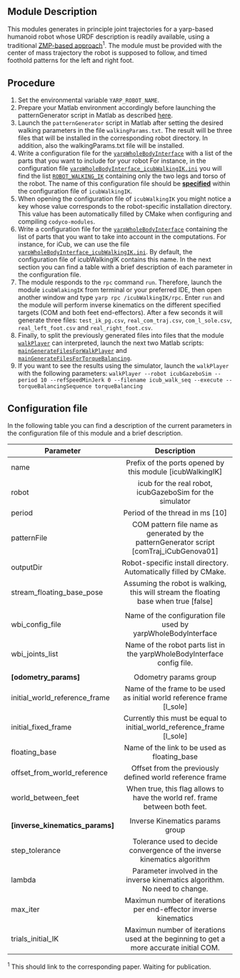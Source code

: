 ## Module Description

This modules generates in principle joint trajectories for a yarp-based humanoid robot whose URDF description is readily available, using a traditional [ZMP-based approach]()<sup>1</sup>. The module must be provided with the center of mass trajectory the robot is supposed to follow, and timed foothold patterns for the left and right foot.

## Procedure
1. Set the environmental variable `YARP_ROBOT_NAME`.
2. Prepare your Matlab environment accordingly before launching the patternGenerator script in Matlab as described [here]().
3. Launch the `patternGenerator` script in Matlab after setting the desired walking parameters in the file `walkingParams.txt`. The result will be three files that will be installed in the corresponding robot directory. In addition, also the walkingParams.txt file will be installed.
4. Write a configuration file for the [`yarpWholeBodyInterface`](https://github.com/robotology/yarp-wholebodyinterface) with a list of the parts that you want to include for your robot For instance, in the configuration file [`yarpWholeBodyInterface_icubWalkingIK.ini`](https://github.com/robotology/yarp-wholebodyinterface/blob/master/app/robots/icubGazeboSim/yarpWholeBodyInterface_icubWalkingIK.ini) you will find the list [`ROBOT_WALKING_IK`](https://github.com/robotology/yarp-wholebodyinterface/blob/master/app/robots/icubGazeboSim/yarpWholeBodyInterface_icubWalkingIK.ini#L86) containing only the two legs and torso of the robot. The name of this configuration file should be [**specified**](https://github.com/robotology/codyco-modules/blob/newModule/icubWalkingIK/src/modules/icubWalkingIK/app/robots/icubGazeboSim/iCubWalkingIKModule.ini.in#L9) within the configuration file of `icubWalkingIK`. 
5. When opening the configuration file of `icubWalkingIK` you might notice a key whose value corresponds to the robot-specific installation directory. This value has been automatically filled by CMake when configuring and compiling `codyco-modules`. 
6. Write a configuration file for the [`yarpWholeBodyInterface`](https://github.com/robotology/yarp-wholebodyinterface) containing the list of parts that you want to take into account in the computations. For instance, for iCub, we can use the file [`yarpWholeBodyInterface_icubWalkingIK.ini`](https://github.com/robotology/codyco-modules/blob/newModule/icubWalkingIK/src/modules/icubWalkingIK/app/robots/icubGazeboSim/iCubWalkingIKModule.ini.in). By default, the configuration file of icubWalkingIK contains this name. In the next section you can find a table with a brief description of each parameter in the configuration file. 
7. The module responds to the `rpc` command `run`. Therefore, launch the module `icubWlakingIK` from terminal or your preferred IDE, then open another window and type `yarp rpc /icubWalkingIK/rpc`. Enter `run` and the module will perform inverse kinematics on the different specified targets (COM and both feet end-effectors). After a few seconds it will generate three files: `test_ik_pg.csv`, `real_com_traj.csv`, `com_l_sole.csv`, `real_left_foot.csv` and `real_right_foot.csv`. 
8. Finally, to split the previously generated files into files that the module [`walkPlayer`](https://github.com/robotology/codyco-modules/tree/master/src/modules/walkPlayer) can interpreted, launch the next two Matlab scripts: [`mainGenerateFilesForWalkPlayer`]() and [`mainGenerateFilesForTorqueBalancing`]().
9. If you want to see the results using the simulator, launch the `walkPlayer` with the following parameters:
`walkPlayer --robot icubGazeboSim --period 10 --refSpeedMinJerk 0 --filename icub_walk_seq --execute --torqueBalancingSequence torqueBalancing`

## Configuration file 
In the following table you can find a description of the current parameters in the configuration file of this module and a brief description.

| Parameter                      | Description                                                                             |
| -------------------------------|:---------------------------------------------------------------------------------------:|
|name                            |Prefix of the ports opened by this module [icubWalkingIK]                                |
|robot                           |icub for the real robot, icubGazeboSim for the simulator                                 |
|period                          |Period of the thread in ms [10]                                                          |
|patternFile                     |COM pattern file name as generated by the patternGenerator script [comTraj_iCubGenova01] |
|outputDir                       |Robot-specific install directory. Automatically filled by CMake.                         |
|stream_floating_base_pose       |Assuming the robot is walking, this will stream the floating base when true [false]      |
|                                |                                                                                         |
|wbi_config_file                 |Name of the configuration file used by yarpWholeBodyInterface                            |
|wbi_joints_list                 |Name of the robot parts list in the yarpWholeBodyInterface config file.                  |
|                                |                                                                                         |
|**[odometry_params]**           |Odometry params group                                                                    |
|initial_world_reference_frame   |Name of the frame to be used as initial world reference frame [l_sole]                   |
|initial_fixed_frame             |Currently this must be equal to initial_world_reference_frame [l_sole]                   |
|floating_base                   |Name of the link to be used as floating_base                                             |
|offset_from_world_reference     |Offset from the previously defined world reference frame                                 |
|world_between_feet              |When true, this flag allows to have the world ref. frame between both feet.              |
|                                |                                                                                         |
|**[inverse_kinematics_params]** |Inverse Kinematics params group                                                          |
|step_tolerance                  |Tolerance used to decide convergence of the inverse kinematics algorithm                 |
|lambda                          |Parameter involved in the inverse kinematics algorithm. No need to change.               |
|max_iter                        |Maximun number of iterations per end-effector inverse kinematics                         |
|trials_initial_IK               |Maximun number of iterations used at the beginning to get a more accurate initial COM.   |




<sup>1</sup> This should link to the corresponding paper. Waiting for publication. 
